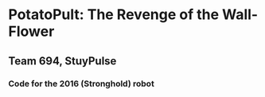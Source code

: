 # PotatoPult: The Revenge of the Wall-Flower 
## Team 694, StuyPulse
### Code for the 2016 (Stronghold) robot
